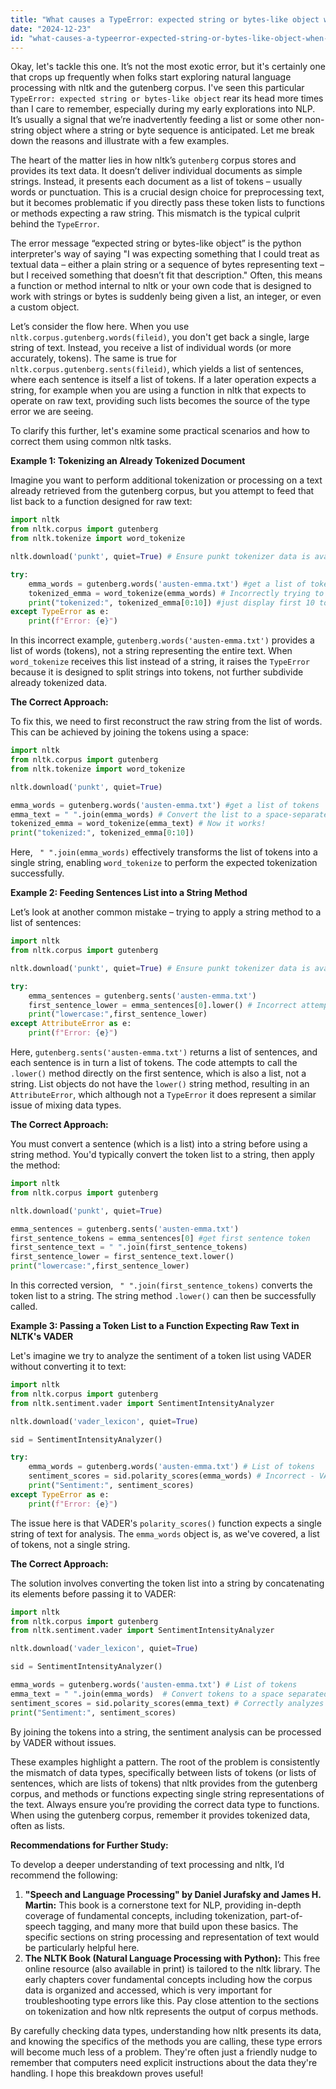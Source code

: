 ```yaml
---
title: "What causes a TypeError: expected string or bytes-like object when using the Gutenberg corpus in NLTK?"
date: "2024-12-23"
id: "what-causes-a-typeerror-expected-string-or-bytes-like-object-when-using-the-gutenberg-corpus-in-nltk"
---
```


Okay, let's tackle this one. It’s not the most exotic error, but it's certainly one that crops up frequently when folks start exploring natural language processing with nltk and the gutenberg corpus. I've seen this particular `TypeError: expected string or bytes-like object` rear its head more times than I care to remember, especially during my early explorations into NLP. It’s usually a signal that we’re inadvertently feeding a list or some other non-string object where a string or byte sequence is anticipated. Let me break down the reasons and illustrate with a few examples.

The heart of the matter lies in how nltk’s `gutenberg` corpus stores and provides its text data. It doesn’t deliver individual documents as simple strings. Instead, it presents each document as a list of tokens – usually words or punctuation. This is a crucial design choice for preprocessing text, but it becomes problematic if you directly pass these token lists to functions or methods expecting a raw string. This mismatch is the typical culprit behind the `TypeError`.

The error message “expected string or bytes-like object” is the python interpreter's way of saying "I was expecting something that I could treat as textual data – either a plain string or a sequence of bytes representing text – but I received something that doesn’t fit that description." Often, this means a function or method internal to nltk or your own code that is designed to work with strings or bytes is suddenly being given a list, an integer, or even a custom object.

Let’s consider the flow here. When you use `nltk.corpus.gutenberg.words(fileid)`, you don't get back a single, large string of text. Instead, you receive a list of individual words (or more accurately, tokens). The same is true for `nltk.corpus.gutenberg.sents(fileid)`, which yields a list of sentences, where each sentence is itself a list of tokens. If a later operation expects a string, for example when you are using a function in nltk that expects to operate on raw text, providing such lists becomes the source of the type error we are seeing.

To clarify this further, let's examine some practical scenarios and how to correct them using common nltk tasks.

**Example 1: Tokenizing an Already Tokenized Document**

Imagine you want to perform additional tokenization or processing on a text already retrieved from the gutenberg corpus, but you attempt to feed that list back to a function designed for raw text:

```python
import nltk
from nltk.corpus import gutenberg
from nltk.tokenize import word_tokenize

nltk.download('punkt', quiet=True) # Ensure punkt tokenizer data is available

try:
    emma_words = gutenberg.words('austen-emma.txt') #get a list of tokens
    tokenized_emma = word_tokenize(emma_words) # Incorrectly trying to tokenize tokens!
    print("tokenized:", tokenized_emma[0:10]) #just display first 10 tokens
except TypeError as e:
    print(f"Error: {e}")

```

In this incorrect example, `gutenberg.words('austen-emma.txt')` provides a list of words (tokens), not a string representing the entire text. When `word_tokenize` receives this list instead of a string, it raises the `TypeError` because it is designed to split strings into tokens, not further subdivide already tokenized data.

**The Correct Approach:**

To fix this, we need to first reconstruct the raw string from the list of words. This can be achieved by joining the tokens using a space:

```python
import nltk
from nltk.corpus import gutenberg
from nltk.tokenize import word_tokenize

nltk.download('punkt', quiet=True)

emma_words = gutenberg.words('austen-emma.txt') #get a list of tokens
emma_text = " ".join(emma_words) # Convert the list to a space-separated string
tokenized_emma = word_tokenize(emma_text) # Now it works!
print("tokenized:", tokenized_emma[0:10])

```
Here, ` " ".join(emma_words)` effectively transforms the list of tokens into a single string, enabling `word_tokenize` to perform the expected tokenization successfully.

**Example 2: Feeding Sentences List into a String Method**

Let’s look at another common mistake – trying to apply a string method to a list of sentences:

```python
import nltk
from nltk.corpus import gutenberg

nltk.download('punkt', quiet=True) # Ensure punkt tokenizer data is available

try:
    emma_sentences = gutenberg.sents('austen-emma.txt')
    first_sentence_lower = emma_sentences[0].lower() # Incorrect attempt to lowercase
    print("lowercase:",first_sentence_lower)
except AttributeError as e:
    print(f"Error: {e}")

```

Here, `gutenberg.sents('austen-emma.txt')` returns a list of sentences, and each sentence is in turn a list of tokens. The code attempts to call the `.lower()` method directly on the first sentence, which is also a list, not a string. List objects do not have the `lower()` string method, resulting in an `AttributeError`, which although not a `TypeError` it does represent a similar issue of mixing data types.

**The Correct Approach:**

You must convert a sentence (which is a list) into a string before using a string method. You'd typically convert the token list to a string, then apply the method:

```python
import nltk
from nltk.corpus import gutenberg

nltk.download('punkt', quiet=True)

emma_sentences = gutenberg.sents('austen-emma.txt')
first_sentence_tokens = emma_sentences[0] #get first sentence token
first_sentence_text = " ".join(first_sentence_tokens)
first_sentence_lower = first_sentence_text.lower()
print("lowercase:",first_sentence_lower)

```

In this corrected version, ` " ".join(first_sentence_tokens)` converts the token list to a string. The string method `.lower()` can then be successfully called.

**Example 3: Passing a Token List to a Function Expecting Raw Text in NLTK's VADER**

Let's imagine we try to analyze the sentiment of a token list using VADER without converting it to text:

```python
import nltk
from nltk.corpus import gutenberg
from nltk.sentiment.vader import SentimentIntensityAnalyzer

nltk.download('vader_lexicon', quiet=True)

sid = SentimentIntensityAnalyzer()

try:
    emma_words = gutenberg.words('austen-emma.txt') # List of tokens
    sentiment_scores = sid.polarity_scores(emma_words) # Incorrect - VADER expects a string
    print("Sentiment:", sentiment_scores)
except TypeError as e:
    print(f"Error: {e}")


```

The issue here is that VADER's `polarity_scores()` function expects a single string of text for analysis. The `emma_words` object is, as we've covered, a list of tokens, not a single string.

**The Correct Approach:**

The solution involves converting the token list into a string by concatenating its elements before passing it to VADER:

```python
import nltk
from nltk.corpus import gutenberg
from nltk.sentiment.vader import SentimentIntensityAnalyzer

nltk.download('vader_lexicon', quiet=True)

sid = SentimentIntensityAnalyzer()

emma_words = gutenberg.words('austen-emma.txt') # List of tokens
emma_text = " ".join(emma_words)  # Convert tokens to a space separated string
sentiment_scores = sid.polarity_scores(emma_text) # Correctly analyzes a string
print("Sentiment:", sentiment_scores)
```
By joining the tokens into a string, the sentiment analysis can be processed by VADER without issues.

These examples highlight a pattern. The root of the problem is consistently the mismatch of data types, specifically between lists of tokens (or lists of sentences, which are lists of tokens) that nltk provides from the gutenberg corpus, and methods or functions expecting single string representations of the text. Always ensure you’re providing the correct data type to functions. When using the gutenberg corpus, remember it provides tokenized data, often as lists.

**Recommendations for Further Study:**

To develop a deeper understanding of text processing and nltk, I’d recommend the following:

1.  **"Speech and Language Processing" by Daniel Jurafsky and James H. Martin:** This book is a cornerstone text for NLP, providing in-depth coverage of fundamental concepts, including tokenization, part-of-speech tagging, and many more that build upon these basics. The specific sections on string processing and representation of text would be particularly helpful here.
2.  **The NLTK Book (Natural Language Processing with Python):** This free online resource (also available in print) is tailored to the nltk library. The early chapters cover fundamental concepts including how the corpus data is organized and accessed, which is very important for troubleshooting type errors like this. Pay close attention to the sections on tokenization and how nltk represents the output of corpus methods.

By carefully checking data types, understanding how nltk presents its data, and knowing the specifics of the methods you are calling, these type errors will become much less of a problem. They're often just a friendly nudge to remember that computers need explicit instructions about the data they're handling. I hope this breakdown proves useful!
